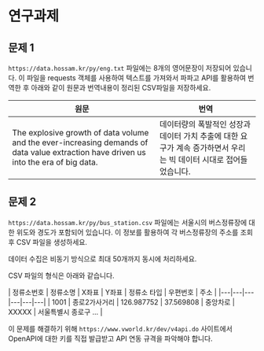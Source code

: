 # 연구과제

## 문제 1

`https://data.hossam.kr/py/eng.txt` 파일에는 8개의 영어문장이 저장되어 있습니다. 이 파일을 requests 객체를 사용하여 텍스트를 가져와서 파파고 API를 활용하여 번역한 후 아래와 같이 원문과 번역내용이 정리된 CSV파일을 저장하세요.

| 원문 | 번역 |
|---|---|
| The explosive growth of data volume and the ever-increasing demands of data value extraction have driven us into the era of big data. | 데이터량의 폭발적인 성장과 데이터 가치 추출에 대한 요구가 계속 증가하면서 우리는 빅 데이터 시대로 접어들었습니다. |

## 문제 2

`https://data.hossam.kr/py/bus_station.csv` 파일에는 서울시의 버스정류장에 대한 위도와 경도가 포함되어 있습니다. 이 정보를 활용하여 각 버스정류장의 주소를 조회후 CSV 파일을 생성하세요.

데이터 수집은 비동기 방식으로 최대 50개까지 동시에 처리하세요.

CSV 파일의 형식은 아래와 같습니다.

| 정류소번호 | 정류소명 | X좌표 | Y좌표 | 정류소 타입 | 우편번호 | 주소 |
|---|---|---|---|---|---|
| 1001 | 종로2가사거리 | 126.987752 | 37.569808 | 중앙차로 | XXXXX | 서울특별시 종로구 ... |

이 문제를 해결하기 위해 `https://www.vworld.kr/dev/v4api.do` 사이트에서 OpenAPI에 대한 키를 직접 발급받고 API 연동 규격을 파악해야 합니다.
